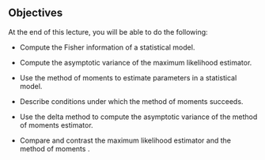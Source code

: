 ## Objectives
At the end of this lecture, you will be able to do the following:

- Compute the Fisher information of a statistical model.

- Compute the asymptotic variance of the maximum likelihood estimator.

- Use the method of moments to estimate parameters in a statistical model.

- Describe conditions under which the method of moments succeeds.

- Use the delta method to compute the asymptotic variance of the method of moments estimator.

- Compare and contrast the maximum likelihood estimator and the method of moments .